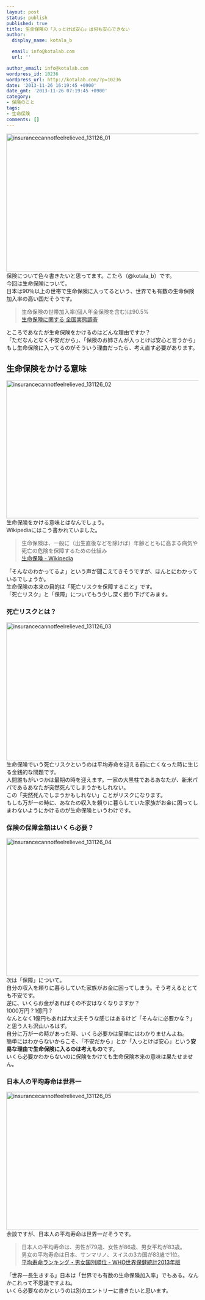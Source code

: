 ```yaml
---
layout: post
status: publish
published: true
title: 生命保険の「入っとけば安心」は何も安心できない
author:
  display_name: kotala_b

  email: info@kotalab.com
  url: ''

author_email: info@kotalab.com
wordpress_id: 10236
wordpress_url: http://kotalab.com/?p=10236
date: '2013-11-26 16:19:45 +0900'
date_gmt: '2013-11-26 07:19:45 +0900'
category:
- 保険のこと
tags:
- 生命保険
comments: []
---
```

<p><img src="http://kotalab.com/wp-content/uploads/insurancecannotfeelrelieved_131126_01-546x361.jpg" alt="insurancecannotfeelrelieved_131126_01" width="546" height="361" class="alignnone size-large wp-image-10244" /><br />
保険について色々書きたいと思ってます。こたら（@kotala_b）です。<br />
今回は生命保険について。<br />
日本は90％以上の世帯で生命保険に入ってるという、世界でも有数の生命保険加入率の高い国だそうです。</p>
<blockquote><p>生命保険の世帯加入率(個人年金保険を含む)は90.5%<br />
<a href="http://www.jili.or.jp/press/2012/pdf/h24_zenkoku.pdf" target="_blank">生命保険に関する 全国実態調査</a><span class="removed_link" title="http://b.hatena.ne.jp/entry/http://www.jili.or.jp/press/2012/pdf/h24_zenkoku.pdf"><img border="0" src="http://b.hatena.ne.jp/entry/image/http://www.jili.or.jp/press/2012/pdf/h24_zenkoku.pdf" alt="" /></span>
</p></blockquote>
<p>ところであなたが生命保険をかけるのはどんな理由ですか？<br />
「ただなんとなく不安だから」、「保険のお姉さんが入っとけば安心と言うから」<br />
もし生命保険に入ってるのがそういう理由だったら、考え直す必要があります。<br />
<!--more--></p>
<h2>生命保険をかける意味</h2>
<p><img src="http://kotalab.com/wp-content/uploads/insurancecannotfeelrelieved_131126_02-546x361.jpg" alt="insurancecannotfeelrelieved_131126_02" width="546" height="361" class="alignnone size-large wp-image-10245" /><br />
生命保険をかける意味とはなんでしょう。<br />
Wikipediaにはこう書かれていました。</p>
<blockquote><p>
生命保険は、一般に（出生直後などを除けば）年齢とともに高まる病気や死亡の危険を保障するための仕組み<br />
<a href="http://ja.wikipedia.org/wiki/%E7%94%9F%E5%91%BD%E4%BF%9D%E9%99%BA#.E7.94.9F.E5.91.BD.E4.BF.9D.E9.99.BA.E8.B1.86.E7.9F.A5.E8.AD.98" target="_blank">生命保険 - Wikipedia</a><a href="http://b.hatena.ne.jp/entry/http://ja.wikipedia.org/wiki/%E7%94%9F%E5%91%BD%E4%BF%9D%E9%99%BA#.E7.94.9F.E5.91.BD.E4.BF.9D.E9.99.BA.E8.B1.86.E7.9F.A5.E8.AD.98" target="_blank"><img border="0" src="http://b.hatena.ne.jp/entry/image/http://ja.wikipedia.org/wiki/%E7%94%9F%E5%91%BD%E4%BF%9D%E9%99%BA#.E7.94.9F.E5.91.BD.E4.BF.9D.E9.99.BA.E8.B1.86.E7.9F.A5.E8.AD.98" alt="" /></a>
</p></blockquote>
<p>「そんなのわかってるよ」という声が聞こえてきそうですが、ほんとにわかっているでしょうか。<br />
生命保険の本来の目的は「死亡リスクを保障すること」です。<br />
「死亡リスク」と「保障」についてもう少し深く掘り下げてみます。</p>
<h3>死亡リスクとは？</h3>
<p><img src="http://kotalab.com/wp-content/uploads/insurancecannotfeelrelieved_131126_03-546x361.jpg" alt="insurancecannotfeelrelieved_131126_03" width="546" height="361" class="alignnone size-large wp-image-10246" /><br />
生命保険でいう死亡リスクというのは平均寿命を迎える前に亡くなった時に生じる<span class="b">金銭的な問題</span>です。<br />
人間誰もがいつかは最期の時を迎えます。一家の大黒柱であるあなたが、新米パパであるあなたが突然死んでしまうかもしれない。<br />
この「突然死んでしまうかもしれない」ことがリスクになります。<br />
もしも万が一の時に、<span class="b">あなたの収入を頼りに暮らしていた家族がお金に困ってしまわないようにかけるのが生命保険</span>というわけです。</p>
<h3>保険の保障金額はいくら必要？</h3>
<p><img src="http://kotalab.com/wp-content/uploads/insurancecannotfeelrelieved_131126_04-546x361.jpg" alt="insurancecannotfeelrelieved_131126_04" width="546" height="361" class="alignnone size-large wp-image-10247" /><br />
次は「保障」について。<br />
自分の収入を頼りに暮らしていた家族がお金に困ってしまう。そう考えるととても不安です。<br />
逆に、いくらお金があればその不安はなくなりますか？<br />
1000万円？1億円？<br />
なんとなく1億円もあれば大丈夫そうな感じはあるけど「そんなに必要かな？」と思う人も沢山いるはず。<br />
自分に万が一の時があった時、<span class="b">いくら必要かは簡単にはわかりません</span>よね。<br />
簡単にはわからないからこそ、「不安だから」とか「入っとけば安心」という<strong>安易な理由で生命保険に入るのは考えもの</strong>です。<br />
いくら必要かわからないのに保険をかけても生命保険本来の意味は果たせません。</p>
<h3>日本人の平均寿命は世界一</h3>
<p><img src="http://kotalab.com/wp-content/uploads/insurancecannotfeelrelieved_131126_05-546x361.jpg" alt="insurancecannotfeelrelieved_131126_05" width="546" height="361" class="alignnone size-large wp-image-10248" /><br />
余談ですが、日本人の平均寿命は世界一だそうです。</p>
<blockquote><p>日本人の平均寿命は、男性が79歳、女性が86歳、男女平均が83歳。<br />
男女の平均寿命は日本、サンマリノ、スイスの3カ国が83歳で1位。<br />
<a href="http://memorva.jp/ranking/unfpa/who_2013_life_expectancy.php" target="_blank">平均寿命ランキング・男女国別順位 - WHO世界保健統計2013年版</a><span class="removed_link" title="http://b.hatena.ne.jp/entry/http://memorva.jp/ranking/unfpa/who_2013_life_expectancy.php"><img border="0" src="http://b.hatena.ne.jp/entry/image/http://memorva.jp/ranking/unfpa/who_2013_life_expectancy.php" alt="" /></span></p></blockquote>
<p>「世界一長生きする」日本は「世界でも有数の生命保険加入率」でもある。なんかこれって不思議ですよね。<br />
いくら必要なのかというのは別のエントリーに書きたいと思います。</p>
